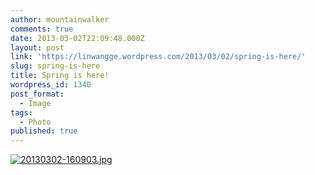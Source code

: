 ```yaml
---
author: mountainwalker
comments: true
date: 2013-03-02T22:09:48.000Z
layout: post
link: 'https://linwangge.wordpress.com/2013/03/02/spring-is-here/'
slug: spring-is-here
title: Spring is here!
wordpress_id: 1340
post_format:
  - Image
tags:
  - Photo
published: true
---
```


[![20130302-160903.jpg](http://linwangge.files.wordpress.com/2013/03/20130302-160903.jpg)](http://linwangge.files.wordpress.com/2013/03/20130302-160903.jpg)
